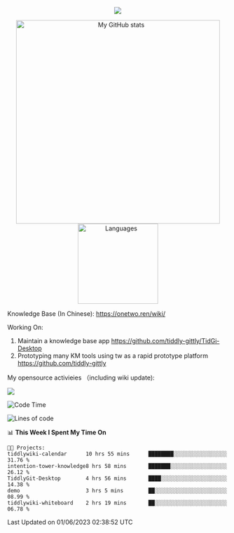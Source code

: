 <a href="https://github.com/linonetwo">
    <p align="center">
        <img src="https://github-profile-trophy.vercel.app/?username=linonetwo&column=7&theme=onedark"/>
    </p>
</a>
<a align="center" href="https://github.com/linonetwo">
  <p align="center">
    <img src="https://github-readme-stats.vercel.app/api?username=linonetwo&show_icons=true&count_private=true" alt="My GitHub stats" width="465"/>
    <img src="https://github-readme-stats.vercel.app/api/top-langs/?username=linonetwo&layout=compact&langs_count=10" alt="Languages" height="183">
  </p>
</a>

Knowledge Base (In Chinese): https://onetwo.ren/wiki/

Working On: 

1. Maintain a knowledge base app https://github.com/tiddly-gittly/TidGi-Desktop
1. Prototyping many KM tools using tw as a rapid prototype platform https://github.com/tiddly-gittly

My opensource activieies （including wiki update):

![](https://visitor-badge.glitch.me/badge?page_id=linonetwo.linonetwo)

<!--START_SECTION:waka-->
![Code Time](http://img.shields.io/badge/Code%20Time-1%2C813%20hrs%2049%20mins-blue)

![Lines of code](https://img.shields.io/badge/From%20Hello%20World%20I%27ve%20Written-47.1%20million%20lines%20of%20code-blue)

📊 **This Week I Spent My Time On** 

```text
🐱‍💻 Projects: 
tiddlywiki-calendar      10 hrs 55 mins      ████████░░░░░░░░░░░░░░░░░   31.76 % 
intention-tower-knowledge8 hrs 58 mins       ███████░░░░░░░░░░░░░░░░░░   26.12 % 
TiddlyGit-Desktop        4 hrs 56 mins       ████░░░░░░░░░░░░░░░░░░░░░   14.38 % 
demo                     3 hrs 5 mins        ██░░░░░░░░░░░░░░░░░░░░░░░   08.99 % 
tiddlywiki-whiteboard    2 hrs 19 mins       ██░░░░░░░░░░░░░░░░░░░░░░░   06.78 % 
```


 Last Updated on 01/06/2023 02:38:52 UTC
<!--END_SECTION:waka-->
